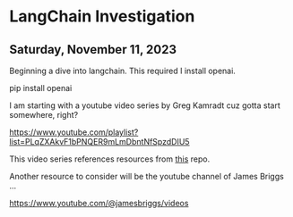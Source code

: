 # LangChain Investigation

## Saturday, November 11, 2023

Beginning a dive into langchain. This required I install openai.

pip install openai

I am starting with a youtube video series by Greg Kamradt cuz gotta start somewhere, right?

https://www.youtube.com/playlist?list=PLqZXAkvF1bPNQER9mLmDbntNfSpzdDIU5

This video series references resources from [this](https://github.com/gkamradt/langchain-tutorials) repo.

Another resource to consider will be the youtube channel of James Briggs ...

https://www.youtube.com/@jamesbriggs/videos



